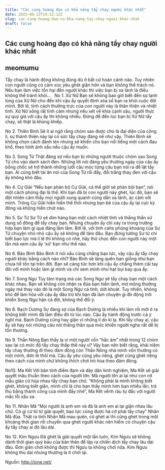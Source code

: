 ```yaml
---
title: "Các cung hoàng đạo có khả năng tẩy chay người khác nhất"
date: 2025-06-12T14:12:12Z
slug: cac-cung-hoang-dao-co-kha-nang-tay-chay-nguoi-khac-nhat
draft: false
---
```


## Các cung hoàng đạo có khả năng tẩy chay người khác nhất

## meomumu

Tẩy chay là hành động không đúng dù ở bất cứ hoàn cảnh nào. Tuy nhiên con người cũng có cảm xúc yêu ghét giận hờn và bạn không thể trách nó. Nếu bạn làm việc tổn hại đến người khác thì việc bạn bị xa lánh là điều không thể tránh khỏi… ​ ​ 
No 1. Xử Nữ
Bạn sẽ không bao giờ biết đến sự lạnh lùng của Xử Nữ cho đến khi cậu ấy quyết định xóa sổ bạn ra khỏi cuộc đời mình. Bởi lẽ, tính cách thường trực của con người này là thân thiện và nhiệt tình. Xử Nữ sống rất tình cảm nhưng nếu xét về khía cạnh sâu, người thực sự quý giá với cậu ấy thì không nhiều. Đừng để đến lúc bạn bị Xử Nữ tẩy chay, sẽ thật là khủng khiếp.

No 2. Thiên Bình
Sẽ ít ai ngờ rằng chòm sao được cho là đại diện của công lí, sự thánh thiện này lại có sức tẩy chay đáng nể như vậy. Thiên Bình sẽ không chọn cách đánh lén nhưng sẽ khiến cho bạn nổi tiếng một cách đau khổ, theo hình ảnh xấu nếu cậu ấy muốn.

No 3. Song Tử
Thật đáng sợ nếu bạn bị những người thuộc chòm sao Song Tử cho vào danh sách đen. Những lời nói đáng yêu thường ngày của cậu ấy bỗng chốc sẽ trở thành những lưỡi câu móc từng câu bạn nói ra để lật tẩy bạn. Ai cũng biết tài ăn nói của Song Tử rồi đấy, đổi trắng thay đen với cậu ấy không khó đâu.

No 4. Cự Giải
“Nếu bạn phản bộ Cự Giải, cả thế giới sẽ phản bội bạn”, nói một cách phóng đại là thế. Khi bạn đã bị con người này ghét, lúc đó, bạn sẽ đột nhiên cảm thấy mọi người xung quanh cũng dần xa lánh, ác cảm với mình. Trông Cự Giải hiền hiền thế thôi nhưng bạn bè của cậu ấy lại cực kỳ đông và không hiền chút nào.

No 5. Sư Tử
Sư Tử sẽ dìm hàng bạn một cách nhiệt tình và thẳng thắn sử dụng số đông để tẩy chay bạn. Nhưng chuyện ấy chỉ xảy ra trong trường hợp bạn làm gì quá đáng lắm lắm. Bởi lẽ, với tính cahs phóng khoáng của Sư Tử chuyện nhỏ nhỏ cậu ấy sẽ không để tâm đâu. Bạn đừng tưởng Sư tử chỉ biết bạo lực mà lí lẽ thì không có nhé, hãy thử chọc đến con người này một lần mà xem cậu ấy ‘xử’ bạn như thế nào.

No 6. Bảo Bình
Bảo Bình ít nói xấu cũng chẳng bạo lực, vậy cậu ấy tẩy chay người khác bằng cách nào nhỉ? Bảo Bình sẽ lãng quên bạn giống như bạn chưa hề tồn tại trên đời. Bạn sẽ càng tức hơn khi cậu ấy chẳng thèm cãi tay đôi với mình hoặc làm gì mình và chỉ xem mình như hạt bụi bay qua ấy.

No 7. Song Ngư
Tùy tâm trạng mà các Song Ngư sẽ tẩy chay bạn một cách khác nhau. Bạn sẽ không còn nhận ra đứa bạn hiền lành, mơ mộng thường ngày mà thay vào đó là một Song Ngư cá tính, dứt khoát. Tuy nhiên, không khó để làm hòa với cậu ấy đâu trừ khi bạn đã làm chuyện gì đó động trời khiến Song Ngư hận cả đời, không thể đổi ý.

No 8. Bạch Dương
Sự đáng sợ của Bạch Dương là nhiều khi làm rồi mới ớ ra không biết mình đã làm điều đó từ lúc nào. Cậu ấy hành động trước cả ý nghĩ mà. Bạch Dương cũng hay giận vì những lí do kì lạ. Khi tẩy chay ai, cậu ấy sẽ hay nói những câu nói thẳng thắn quá mức khiến người nghe rất dễ bị tổn thương.

No 9. Thần Nông
Bạn thấy lạ vì một người vốn “hắc ám” nhất trong 12 chòm sao lại có mức độ tẩy chay thấp thế này ư? Vậy bạn nên biết rằng, khái niệm tẩy chay thường đi theo đám đông còn Thần Nông nhà mình vốn thường có một mình, đơn lẻ thôi mà. Cậu ấy yêu cũng yêu riêng, ghét cũng ghét riêng theo cách của mình chứ không thích chơi trò hùa theo đám đông.

No10. Ma Kết
Với bản tính điềm đạm và dày dặn kinh nghiệm, Ma Kết sẽ giải quyết mâu thuẫn theo cách của người lớn. Mà người lớn ai lại như con nít mẫu giáo cứ hùa nhau tẩy chay bạn chứ. “Không phải là mình không biết ghét, không biết giận, mình chỉ là cho bạn thấy mình hơn bạn nhiều lần, trả thù bằng thành công của mình đấy nhé”, Ma Kết vểnh râu tự đắc với người mắc lỗi xấu xa.

No 11. Nhân Mã
“Mọi người là anh em và đã là anh em ai lại giận nhau lâu chứ. Có gì cứ từ từ giải quyết, bạo lực cũng được hà cớ phải tẩy chay” Nhân Mã đùa. Thật ra tính Nhân Mã mau quên, có ghét ai thì cũng ghét trong một khoảng thời gian rồi chuyển qua ghét người khác nên hiếm có chuyện cậu ấy tẩy chay ai đó lâu dài.

No 12. Kim Ngưu
Đã ghét là giải quyết một lần luôn, Kim Ngưu sẽ không dành thời gian quý báu của bản thân để lập ra chiến dịch tẩy chay lâu dài đâu. Đơn giản chơi không được thì Ngưu ta không chơi nữa. Kim Ngưu không thù dai nhưng thường là ít chơi lại.
 
Nguồn: http://ione.net/